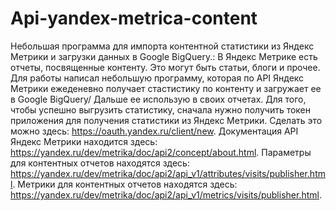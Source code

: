 # Api-yandex-metrica-content
Небольшая программа для импорта контентной статистики из Яндекс Метрики и загрузки данных в Google BigQuery.: 
В Яндекс Метрике есть отчеты, посвященные контенту. Это могут быть статьи, блоги и прочее. Для работы написал небольшую программу, которая по API Яндекс Метрики ежеденевно получает стастистику по контенту и загружает ее в Google BigQuery/ Дальше ее использую в своих отчетах.
Для того, чтобы успешно выгрузить статистику, сначала нужно получить токен приложения для получения статистики из Яндекс Метрики. Сделать это можно здесь: https://oauth.yandex.ru/client/new.
Документация API Яндекс Метрики находится здесь: https://yandex.ru/dev/metrika/doc/api2/concept/about.html.
Параметры для контентных отчетов находятся здесь: https://yandex.ru/dev/metrika/doc/api2/api_v1/attributes/visits/publisher.html.
Метрики для контентных отчетов находятся здесь: https://yandex.ru/dev/metrika/doc/api2/api_v1/metrics/visits/publisher.html.

